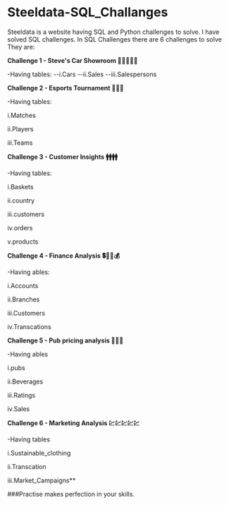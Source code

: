 # Steeldata-SQL_Challanges
Steeldata is a website having SQL and Python challenges to solve. I have solved SQL challenges.
In SQL Challenges there are 6 challenges to solve
They are:

**Challenge 1 - Steve's Car Showroom 🚗🚗🚗🚗🚗**

-Having tables:
 --i.Cars
 --ii.Sales
 --iii.Salespersons
 
**Challenge 2 - Esports Tournament 🎾🏈🏏**

-Having tables:

 i.Matches
 
 ii.Players
 
 iii.Teams
 
**Challenge 3 - Customer Insights 🚹🚹🚹🚹**

-Having tables:

 i.Baskets
 
 ii.country
 
 iii.customers
 
 iv.orders
 
 v.products
 
**Challenge 4 - Finance Analysis 💲🤑💸💰**

-Having ables:

 i.Accounts
 
 ii.Branches
 
 iii.Customers
 
 iv.Transcations
 
**Challenge 5 - Pub pricing analysis 📢📢📢**

-Having ables

i.pubs

ii.Beverages

iii.Ratings

iv.Sales

**Challenge 6 - Marketing Analysis 💹💹💹💹💹**

-Having tables

i.Sustainable_clothing

ii.Transcation

iii.Market_Campaigns**

###Practise makes perfection in your skills.
